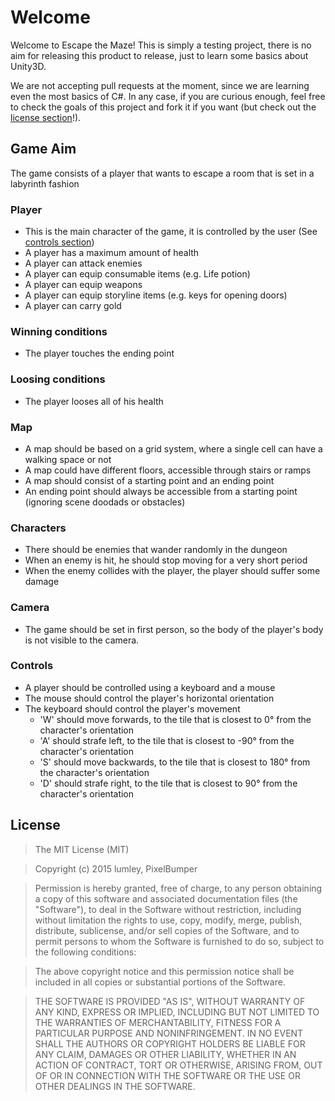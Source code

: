 # Welcome

Welcome to Escape the Maze! This is simply a testing project, there is no aim for releasing this product to release, just to learn some basics about Unity3D.

We are not accepting pull requests at the moment, since we are learning even the most basics of C#. In any case, if you are curious enough, feel free to check the goals of this project and fork it if you want (but check out the [license section](#license)!).



## Game Aim
The game consists of a player that wants to escape a room that is set in a labyrinth fashion

### Player
 * This is the main character of the game, it is controlled by the user (See  [controls section](#controls))
 * A player has a maximum amount of health
 * A player can attack enemies
 * A player can equip consumable items (e.g. Life potion)
 * A player can equip weapons
 * A player can equip storyline items (e.g. keys for opening doors)
 * A player can carry gold

### Winning conditions
 * The player touches the ending point

### Loosing conditions
 * The player looses all of his health

### Map
 * A map should be based on a grid system, where a single cell can have a walking space or not
 * A map could have different floors, accessible through stairs or ramps
 * A map should consist of a starting point and an ending point
 * An ending point should always be accessible from a starting point (ignoring scene doodads or obstacles)

### Characters
 * There should be enemies that wander randomly in the dungeon
 * When an enemy is hit, he should stop moving for a very short period
 * When the enemy collides with the player, the player should suffer some damage

### Camera
 * The game should be set in first person, so the body of the player's body is not visible to the camera.

### Controls
 * A player should be controlled using a keyboard and a mouse
 * The mouse should control the player's horizontal orientation
 * The keyboard should control the player's movement
    * 'W' should move forwards, to the tile that is closest to 0° from the character's orientation
    * 'A' should strafe left, to the tile that is closest to -90° from the character's orientation
    * 'S' should move backwards, to the tile that is closest to 180° from the character's orientation
    * 'D' should strafe right, to the tile that is closest to 90° from the character's orientation

## License

> The MIT License (MIT)

> Copyright (c) 2015 lumley, PixelBumper

> Permission is hereby granted, free of charge, to any person obtaining a copy
of this software and associated documentation files (the "Software"), to deal
in the Software without restriction, including without limitation the rights
to use, copy, modify, merge, publish, distribute, sublicense, and/or sell
copies of the Software, and to permit persons to whom the Software is
furnished to do so, subject to the following conditions:

> The above copyright notice and this permission notice shall be included in
all copies or substantial portions of the Software.

> THE SOFTWARE IS PROVIDED "AS IS", WITHOUT WARRANTY OF ANY KIND, EXPRESS OR
IMPLIED, INCLUDING BUT NOT LIMITED TO THE WARRANTIES OF MERCHANTABILITY,
FITNESS FOR A PARTICULAR PURPOSE AND NONINFRINGEMENT. IN NO EVENT SHALL THE
AUTHORS OR COPYRIGHT HOLDERS BE LIABLE FOR ANY CLAIM, DAMAGES OR OTHER
LIABILITY, WHETHER IN AN ACTION OF CONTRACT, TORT OR OTHERWISE, ARISING FROM,
OUT OF OR IN CONNECTION WITH THE SOFTWARE OR THE USE OR OTHER DEALINGS IN
THE SOFTWARE.

